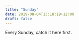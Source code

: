 ```yaml
---
title: "Sunday"
date: 2019-08-04T13:18:19+12:00
draft: false
---
```


Every Sunday, catch it here first.